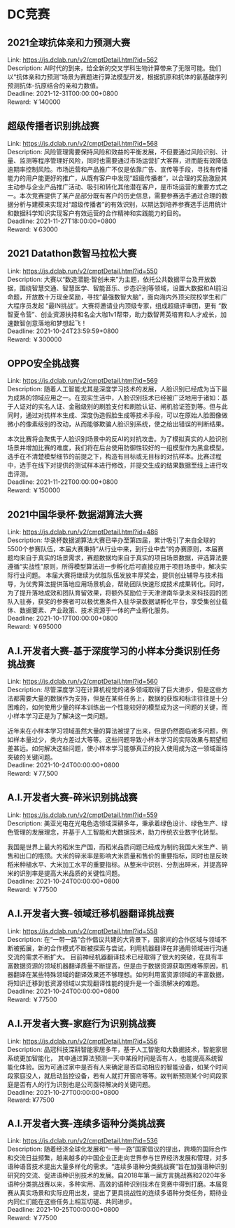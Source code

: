 # DC竞赛



## 2021全球抗体亲和力预测大赛

Link: https://js.dclab.run/v2/cmptDetail.html?id=562  
Description: AI时代的到来，给全新的交叉学科生物计算带来了无限可能。我们以“抗体亲和力预测”场景为赛题进行算法模型开发，根据抗原和抗体的氨基酸序列预测抗体-抗原结合的亲和力数值。   
Deadline: 2021-12-31T00:00:00+0800  
Reward: ￥140000  


## 超级传播者识别挑战赛

Link: https://js.dclab.run/v2/cmptDetail.html?id=568  
Description: 风险管理需要保持风险和效益的平衡发展，不但要通过风险识别、计量、监测等程序管理好风险，同时也需要通过市场运营扩大客群，进而能有效降低逾期率控制风险。市场运营和产品推广不仅是依靠广告、宣传等手段，寻找有传播能力的用户能更好的推广，从既有客户中发现“超级传播者”，以合理的奖励激励其主动参与企业产品推广活动、吸引和转化其他潜在客户，是市场运营的重要方式之一。本次竞赛提供了某产品部分既有客户的历史信息，需要参赛选手通过合理的数据分析与建模来实现对“超级传播者”的有效识别，以期达到培养参赛选手运用统计和数据科学知识实现客户有效运营的合作精神和实践能力的目的。  
Deadline: 2021-11-27T18:00:00+0800  
Reward: ￥63000  


## 2021 Datathon数智马拉松大赛

Link: https://js.dclab.run/v2/cmptDetail.html?id=550  
Description: 大赛以“数造潜能·智创未来”为主题，依托公共数据平台及开放数据，围绕智慧交通、智慧医学、智能音乐、步态识别等领域，设置大数据和AI前沿命题，开放数十万现金奖励，寻找“最强数智大脑”，面向海内外顶尖院校学生和广大程序员发起 “最IN挑战”。大赛将邀请业内顶级专家，组成超级评审团，更有 “数智夏令营”、创业资源扶持和名企大咖1v1帮带，助力数智菁英培育和人才成长，加速数智创意落地和梦想起飞！  
Deadline: 2021-10-24T23:59:59+0800  
Reward: ￥300000  


## OPPO安全挑战赛

Link: https://js.dclab.run/v2/cmptDetail.html?id=569  
Description: 随着人工智能尤其是深度学习技术的发展，人脸识别已经成为当下最为成熟的领域应用之一。在现实生活中，人脸识别技术已经被广泛地用于诸如：基于人证对的实名人证、金融级别的刷脸支付和刷脸认证、闸机验证签到等。但与此同时，通过对抗样本生成、深度伪造假脸生成等技术手段，可以在原始人脸图像做微小的像素级别的改动，从而能够欺骗人脸识别系统，使之给出错误的判断结果。

本次比赛将会聚焦于人脸识别场景中的反AI的对抗攻击。为了模拟真实的人脸识别场景并增加比赛的难度，我们将在后台使用防御性较好的一组模型作为黑盒模型。选手在不清楚模型细节的前提之下，构造有目标或无目标的对抗样本。比赛过程中，选手在线下对提供的测试样本进行修改，并提交生成的结果数据至线上进行攻击评测。  
Deadline: 2021-11-22T00:00:00+0800  
Reward: ￥150000  


## 2021中国华录杯·数据湖算法大赛

Link: https://js.dclab.run/v2/cmptDetail.html?id=486  
Description: 华录杯数据湖算法大赛已举办至第四届，累计吸引了来自全球的5500个参赛队伍，本届大赛秉持“从行业中来，到行业中去”的办赛原则，本届赛题均来自于真实的场景需求，赛题数据均来自于真实的项目场景数据，评选算法要遵循“实战性”原则，所得模型算法进一步孵化后可直接应用于项目场景中，解决实际行业问题。
本届大赛将继续为优胜队伍发放丰厚奖金，提供创业辅导与技术指导，为优秀算法提供落地应用场景机会，帮助团队快速形成技术成果转化。同时，为了提升落地成效和团队育留效果，将额外奖励位于天津津南华录未来科技园的团队入驻券，获奖的参赛者可以极优惠条件入驻华录数据湖孵化平台，享受集创业载体、数据要素、产业政策、技术资源于一体的产业孵化服务。  
Deadline: 2021-10-17T00:00:00+0800  
Reward: ￥695000  


## A.I.开发者大赛-基于深度学习的小样本分类识别任务挑战赛

Link: https://js.dclab.run/v2/cmptDetail.html?id=560  
Description: 尽管深度学习在计算机视觉的诸多领域取得了巨大进步，但是这些方法都需要大量的数据作为支持，但是在某些任务上，数据的获取和标注往往是十分困难的，如何使用少量的样本训练出一个性能较好的模型成为这一问题的关键，而小样本学习正是为了解决这一类问题。

近年来在小样本学习领域虽然大量的算法被提了出来，但是仍然面临诸多问题，例如样本量过少，类内方差过大等等。这些问题导致小样本学习的实际效果与期望相差甚远。如何解决这些问题，使小样本学习能够真正的投入使用成为这一领域亟待突破的关键问题。  
Deadline: 2021-10-24T00:00:00+0800  
Reward: ￥77,500  


## A.I.开发者大赛-碎米识别挑战赛

Link: https://js.dclab.run/v2/cmptDetail.html?id=559  
Description: 美亚光电在光电色选领域深耕多年，秉承着绿色设计、绿色生产、绿色管理的发展理念，并基于人工智能和大数据技术，助力传统农业数字化转型。

我国是世界上最大的稻米生产国，而稻米品质问题已经成为制约我国大米生产、销售和出口的瓶颈。大米的碎米率是影响大米质量和售价的重要指标，同时也是反映稻米种植水平、大米加工水平的重要指标。从整米中识别、分割出碎米，并提高碎米的识别率是提高大米品质的关键性问题。  
Deadline: 2021-10-24T00:00:00+0800  
Reward: ￥77500  


## A.I.开发者大赛-领域迁移机器翻译挑战赛

Link: https://js.dclab.run/v2/cmptDetail.html?id=558  
Description: 在“一带一路”合作倡议共建的大背景下，国家间的合作区域与领域不断被拓展，新的合作模式不断被探索与尝试，利用机器翻译在非通用领域进行沟通交流的需求不断扩大。
目前神经机器翻译技术已经取得了很大的突破，在具有丰富数据资源的领域机器翻译质量不断提高，但是由于数据资源获取困难等原因，机器翻译在某些特殊领域的翻译效果还不够理想。如何利用富资源领域的丰富数据，将知识迁移到低资源领域以实现翻译性能的提升是一个亟须解决的难题。  
Deadline: 2021-10-24T00:00:00+0800  
Reward: ￥77500  


## A.I.开发者大赛-家庭行为识别挑战赛

Link: https://js.dclab.run/v2/cmptDetail.html?id=556  
Description: 品冠科技深耕智能家居多年，基于人工智能和大数据技术，智能家居系统更加智能化， 其中通过算法预测一天中某段时间是否有人，也能提高系统智能化体验。因为可通过家中是否有人来确定是否启动相应的智能设备，如某个时间段家庭没人，就启动监控设备，若有人就打开窗帘等等。故判断预测某个时间段家庭是否有人的行为识别也是公司亟待解决的关键问题。  
Deadline: 2021-10-27T00:00:00+0800  
Reward: ¥77500  


## A.I.开发者大赛-连续多语种分类挑战赛

Link: https://js.dclab.run/v2/cmptDetail.html?id=536  
Description: 随着经济全球化发展和“一带一路”国家倡议的提出，跨境的国际合作和交流日益频繁，越来越多的中国企业正走向世界参与世界经济发展和管理，对多语种语音技术提出大量多样化的需求。“连续多语种分类挑战赛”旨在加强语种识别研究的交流、促进语种识别技术的发展。自2018年第一届方言挑战赛和2020年多语种分类挑战赛以来，多种实用、高效的语种识别技术在竞赛中得到打磨。本届竞赛从真实场景和实际应用出发，提出了更具挑战性的连续多语种分类任务，期待业内同仁们能在这些任务上相互切磋、共同进步。  
Deadline: 2021-10-25T00:00:00+0800  
Reward: ￥77500  

